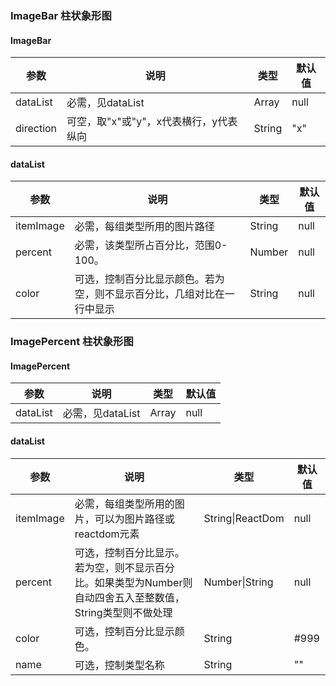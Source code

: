 ### ImageBar 柱状象形图

#### ImageBar

| 参数        | 说明                      | 类型     | 默认值  |
| --------- | ----------------------- | ------ | ---- |
| dataList  | 必需，见dataList            | Array  | null |
| direction | 可空，取"x"或"y"，x代表横行，y代表纵向 | String | "x"  |

#### dataList

| 参数        | 说明                                  | 类型     | 默认值  |
| --------- | ----------------------------------- | ------ | ---- |
| itemImage | 必需，每组类型所用的图片路径                      | String | null |
| percent   | 必需，该类型所占百分比，范围0-100。                | Number | null |
| color     | 可选，控制百分比显示颜色。若为空，则不显示百分比，几组对比在一行中显示 | String | null |



### ImagePercent 柱状象形图

#### ImagePercent

| 参数       | 说明           | 类型    | 默认值  |
| -------- | ------------ | ----- | ---- |
| dataList | 必需，见dataList | Array | null |

#### dataList

| 参数        | 说明                                       | 类型               | 默认值  |
| --------- | ---------------------------------------- | ---------------- | ---- |
| itemImage | 必需，每组类型所用的图片，可以为图片路径或reactdom元素          | String\|ReactDom | null |
| percent   | 可选，控制百分比显示。若为空，则不显示百分比。如果类型为Number则自动四舍五入至整数值，String类型则不做处理 | Number\|String   | null |
| color     | 可选，控制百分比显示颜色。                            | String           | #999 |
| name      | 可选，控制类型名称                                | String           | ""   |